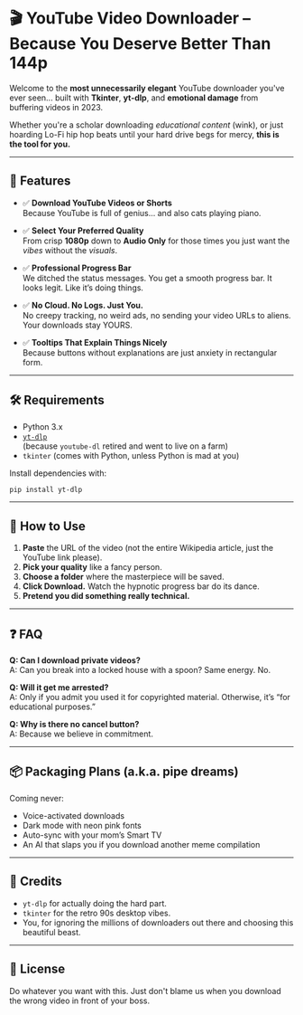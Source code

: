 # 🎬 YouTube Video Downloader – Because You Deserve Better Than 144p

Welcome to the **most unnecessarily elegant** YouTube downloader you've ever seen... built with **Tkinter**, **yt-dlp**, and **emotional damage** from buffering videos in 2023.

Whether you're a scholar downloading *educational content* (wink), or just hoarding Lo-Fi hip hop beats until your hard drive begs for mercy, **this is the tool for you.**

---

## 🚀 Features

- ✅ **Download YouTube Videos or Shorts**  
  Because YouTube is full of genius... and also cats playing piano.

- ✅ **Select Your Preferred Quality**  
  From crisp **1080p** down to **Audio Only** for those times you just want the *vibes* without the *visuals*.

- ✅ **Professional Progress Bar**  
  We ditched the status messages. You get a smooth progress bar. It looks legit. Like it’s doing things.

- ✅ **No Cloud. No Logs. Just You.**  
  No creepy tracking, no weird ads, no sending your video URLs to aliens. Your downloads stay YOURS.

- ✅ **Tooltips That Explain Things Nicely**  
  Because buttons without explanations are just anxiety in rectangular form.

---

## 🛠 Requirements

- Python 3.x  
- [`yt-dlp`](https://github.com/yt-dlp/yt-dlp)  
  (because `youtube-dl` retired and went to live on a farm)
- `tkinter` (comes with Python, unless Python is mad at you)

Install dependencies with:

```bash
pip install yt-dlp
```

---

## 🧠 How to Use

1. **Paste** the URL of the video (not the entire Wikipedia article, just the YouTube link please).
2. **Pick your quality** like a fancy person.
3. **Choose a folder** where the masterpiece will be saved.
4. **Click Download.** Watch the hypnotic progress bar do its dance.
5. **Pretend you did something really technical.**

---

## ❓ FAQ

**Q: Can I download private videos?**  
A: Can you break into a locked house with a spoon? Same energy. No.

**Q: Will it get me arrested?**  
A: Only if you admit you used it for copyrighted material. Otherwise, it’s “for educational purposes.”

**Q: Why is there no cancel button?**  
A: Because we believe in commitment.

---

## 📦 Packaging Plans (a.k.a. pipe dreams)

Coming never:
- Voice-activated downloads  
- Dark mode with neon pink fonts  
- Auto-sync with your mom’s Smart TV  
- An AI that slaps you if you download another meme compilation

---

## 🧊 Credits

- `yt-dlp` for actually doing the hard part.
- `tkinter` for the retro 90s desktop vibes.
- You, for ignoring the millions of downloaders out there and choosing this beautiful beast.

---

## 📜 License

Do whatever you want with this. Just don't blame us when you download the wrong video in front of your boss.